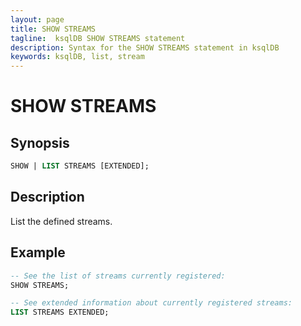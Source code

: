 ```yaml
---
layout: page
title: SHOW STREAMS
tagline:  ksqlDB SHOW STREAMS statement
description: Syntax for the SHOW STREAMS statement in ksqlDB
keywords: ksqlDB, list, stream
---
```



SHOW STREAMS
============

Synopsis
--------

```sql
SHOW | LIST STREAMS [EXTENDED];
```

Description
-----------

List the defined streams.

Example
-------

```sql
-- See the list of streams currently registered:
SHOW STREAMS;

-- See extended information about currently registered streams:
LIST STREAMS EXTENDED; 
```

